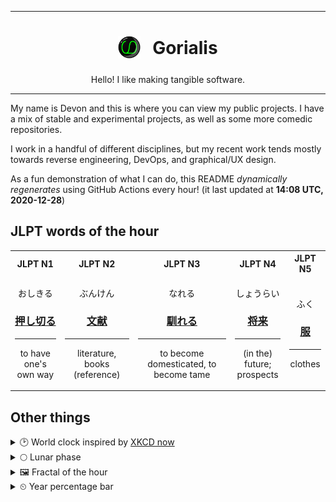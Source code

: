***

<h1 align="center">
<sub>
    <img src="readme/resources/avatar.png" height="36">
</sub>
&nbsp;
Gorialis
</h1>
<p align="center">
Hello! I like making tangible software.
</p>

***

My name is Devon and this is where you can view my public projects. I have a mix of stable and experimental projects, as well as some more comedic repositories.

I work in a handful of different disciplines, but my recent work tends mostly towards reverse engineering, DevOps, and graphical/UX design.

As a fun demonstration of what I can do, this README *dynamically regenerates* using GitHub Actions every hour! (it last updated at **14:08 UTC, 2020-12-28**)

<h2>JLPT words of the hour</h2>
<table>
    <tr>
        <th>JLPT N1</th>
        <th>JLPT N2</th>
        <th>JLPT N3</th>
        <th>JLPT N4</th>
        <th>JLPT N5</th>
    </tr>
    <tr>
        <td>
            <p align="center">おしきる</p>
            <h3 align="center"><b><a href="https://jisho.org/search/%E6%8A%BC%E3%81%97%E5%88%87%E3%82%8B">押し切る</a></b></h3>
            <hr>
            <p align="center">to have one's own way</p>
        </td>
        <td>
            <p align="center">ぶんけん</p>
            <h3 align="center"><b><a href="https://jisho.org/search/%E6%96%87%E7%8C%AE">文献</a></b></h3>
            <hr>
            <p align="center">literature,<wbr> books (reference)</p>
        </td>
        <td>
            <p align="center">なれる</p>
            <h3 align="center"><b><a href="https://jisho.org/search/%E9%A6%B4%E3%82%8C%E3%82%8B">馴れる</a></b></h3>
            <hr>
            <p align="center">to become domesticated,<wbr> to become tame</p>
        </td>
        <td>
            <p align="center">しょうらい</p>
            <h3 align="center"><b><a href="https://jisho.org/search/%E5%B0%86%E6%9D%A5">将来</a></b></h3>
            <hr>
            <p align="center">(in the) future;<br> prospects</p>
        </td>
        <td>
            <p align="center">ふく</p>
            <h3 align="center"><b><a href="https://jisho.org/search/%E6%9C%8D">服</a></b></h3>
            <hr>
            <p align="center">clothes</p>
        </td>
    </tr>
</table>

<h2>Other things</h2>
<details>
<summary>🕑  World clock inspired by <a href="https://xkcd.com/now">XKCD now</a></summary>

> <img src="generated/now.png" width="512">

</details>
<details>
<summary>🌕 Lunar phase</summary>

The moon is approximately 49.15% through its phase (Full Moon).

</details>
<details>
<summary>&#x1f5bc; Fractal of the hour</summary>

> <img src="generated/fractal.png" width="512">

</details>
<details>
<summary>&#x23f2; Year percentage bar</summary>
<pre><code>2020 [███████████████████▁] 99.07%</code></pre>
</details>
